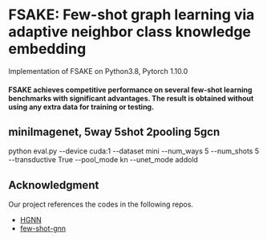 # FSAKE: Few-shot graph learning via adaptive neighbor class knowledge embedding
Implementation of FSAKE on Python3.8, Pytorch 1.10.0

#### FSAKE achieves competitive performance on several few-shot learning benchmarks with significant advantages. The result is obtained without using any extra data for training or testing.

## miniImagenet, 5way 5shot 2pooling 5gcn

python eval.py --device cuda:1 --dataset mini --num_ways 5 --num_shots 5 --transductive True --pool_mode kn --unet_mode addold


## Acknowledgment

Our project references the codes in the following repos.
- [HGNN](https://github.com/smartprobe/HGNN)
- [few-shot-gnn](https://github.com/vgsatorras/few-shot-gnn)


